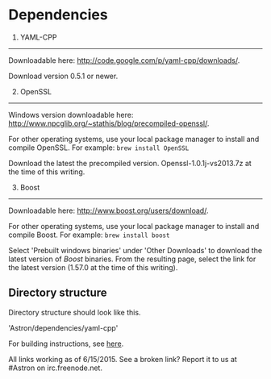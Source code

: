 Dependencies
============

1. YAML-CPP
-----------
Downloadable here: http://code.google.com/p/yaml-cpp/downloads/.

Download version 0.5.1 or newer.

2. OpenSSL
----------
Windows version downloadable here: http://www.npcglib.org/~stathis/blog/precompiled-openssl/.

For other operating systems, use your local package manager to install and compile OpenSSL. For example: `brew install OpenSSL`

Download the latest the precompiled version. Openssl-1.0.1j-vs2013.7z at the time of this writing.

3. Boost
--------
Downloadable here: http://www.boost.org/users/download/.

For other operating systems, use your local package manager to install and compile Boost. For example: `brew install boost`

Select 'Prebuilt windows binaries' under 'Other Downloads' to download the latest version of *Boost* binaries. From the resulting page, select the link for the latest version (1.57.0 at the time of this writing).


Directory structure
-------------------
Directory structure should look like this.

'Astron/dependencies/yaml-cpp'

For building instructions, see [here](/docs/building/build-readme.md).


All links working as of 6/15/2015. See a broken link? Report it to us at #Astron on irc.freenode.net.